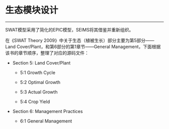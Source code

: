 # 生态模块设计
-----

SWAT模型采用了简化的EPIC模型，SEIMS将其借鉴并重新组织。

在《SWAT Theory 2009》中关于生态（植被生长）部分主要为第5部分——Land Cover/Plant，和第6部分的第1章节——General Management，下面根据该书的章节顺序，整理了对应的源码文件：

+ Section 5: Land Cover/Plant

	+ 5:1 Growth Cycle

	+ 5:2 Optimal Growth

	+ 5:3 Actual Growth

	+ 5:4 Crop Yield

+ Section 6: Management Practices

	+ 6:1 General Management
